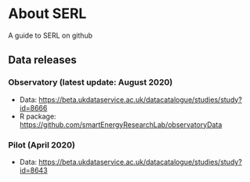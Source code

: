 # About SERL
A guide to SERL on github

## Data releases

### Observatory (latest update: August 2020)

 * Data: https://beta.ukdataservice.ac.uk/datacatalogue/studies/study?id=8666
 * R package: https://github.com/smartEnergyResearchLab/observatoryData

### Pilot (April 2020)

 * Data: https://beta.ukdataservice.ac.uk/datacatalogue/studies/study?id=8643
